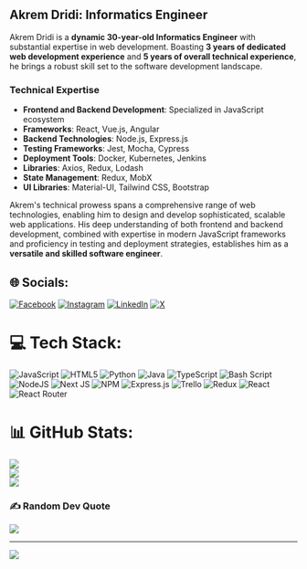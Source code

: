 ## Akrem Dridi: Informatics Engineer

Akrem Dridi is a **dynamic 30-year-old Informatics Engineer** with substantial expertise in web development. Boasting **3 years of dedicated web development experience** and **5 years of overall technical experience**, he brings a robust skill set to the software development landscape.

### Technical Expertise

* **Frontend and Backend Development**: Specialized in JavaScript ecosystem
* **Frameworks**: React, Vue.js, Angular
* **Backend Technologies**: Node.js, Express.js
* **Testing Frameworks**: Jest, Mocha, Cypress
* **Deployment Tools**: Docker, Kubernetes, Jenkins
* **Libraries**: Axios, Redux, Lodash
* **State Management**: Redux, MobX
* **UI Libraries**: Material-UI, Tailwind CSS, Bootstrap

Akrem's technical prowess spans a comprehensive range of web technologies, enabling him to design and develop sophisticated, scalable web applications. His deep understanding of both frontend and backend development, combined with expertise in modern JavaScript frameworks and proficiency in testing and deployment strategies, establishes him as a **versatile and skilled software engineer**.


## 🌐 Socials:
[![Facebook](https://img.shields.io/badge/Facebook-%231877F2.svg?logo=Facebook&logoColor=white)](https://facebook.com/Makremoto88) [![Instagram](https://img.shields.io/badge/Instagram-%23E4405F.svg?logo=Instagram&logoColor=white)](https://instagram.com/Makremoto88) [![LinkedIn](https://img.shields.io/badge/LinkedIn-%230077B5.svg?logo=linkedin&logoColor=white)](https://linkedin.com/in/akrem-dridi-97815a196) [![X](https://img.shields.io/badge/X-black.svg?logo=X&logoColor=white)](https://x.com/wordpress_akrem) 

# 💻 Tech Stack:
![JavaScript](https://img.shields.io/badge/javascript-%23323330.svg?style=for-the-badge&logo=javascript&logoColor=%23F7DF1E) ![HTML5](https://img.shields.io/badge/html5-%23E34F26.svg?style=for-the-badge&logo=html5&logoColor=white) ![Python](https://img.shields.io/badge/python-3670A0?style=for-the-badge&logo=python&logoColor=ffdd54) ![Java](https://img.shields.io/badge/java-%23ED8B00.svg?style=for-the-badge&logo=openjdk&logoColor=white) ![TypeScript](https://img.shields.io/badge/typescript-%23007ACC.svg?style=for-the-badge&logo=typescript&logoColor=white) ![Bash Script](https://img.shields.io/badge/bash_script-%23121011.svg?style=for-the-badge&logo=gnu-bash&logoColor=white) ![NodeJS](https://img.shields.io/badge/node.js-6DA55F?style=for-the-badge&logo=node.js&logoColor=white) ![Next JS](https://img.shields.io/badge/Next-black?style=for-the-badge&logo=next.js&logoColor=white) ![NPM](https://img.shields.io/badge/NPM-%23CB3837.svg?style=for-the-badge&logo=npm&logoColor=white) ![Express.js](https://img.shields.io/badge/express.js-%23404d59.svg?style=for-the-badge&logo=express&logoColor=%2361DAFB) ![Trello](https://img.shields.io/badge/Trello-%23026AA7.svg?style=for-the-badge&logo=Trello&logoColor=white) ![Redux](https://img.shields.io/badge/redux-%23593d88.svg?style=for-the-badge&logo=redux&logoColor=white) ![React](https://img.shields.io/badge/react-%2320232a.svg?style=for-the-badge&logo=react&logoColor=%2361DAFB) ![React Router](https://img.shields.io/badge/React_Router-CA4245?style=for-the-badge&logo=react-router&logoColor=white)
# 📊 GitHub Stats:
![](https://github-readme-stats.vercel.app/api?username=makrem88&theme=dark&hide_border=false&include_all_commits=false&count_private=false)<br/>
![](https://github-readme-streak-stats.herokuapp.com/?user=makrem88&theme=dark&hide_border=false)<br/>
![](https://github-readme-stats.vercel.app/api/top-langs/?username=makrem88&theme=dark&hide_border=false&include_all_commits=false&count_private=false&layout=compact)

### ✍️ Random Dev Quote
![](https://quotes-github-readme.vercel.app/api?type=horizontal&theme=radical)

---
[![](https://visitcount.itsvg.in/api?id=makrem88&icon=0&color=0)](https://visitcount.itsvg.in)

<!-- Proudly created with GPRM ( https://gprm.itsvg.in ) -->
